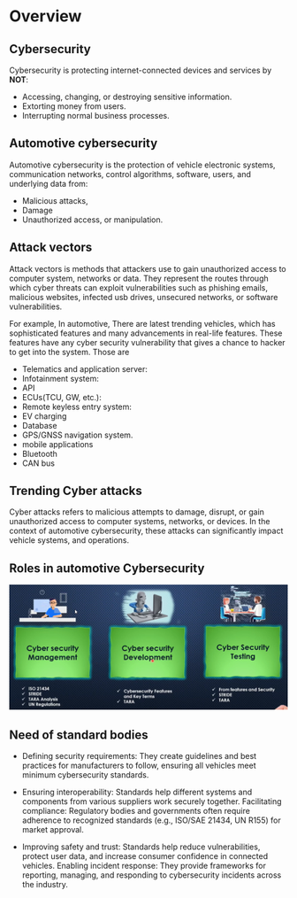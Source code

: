 # Overview
## Cybersecurity
Cybersecurity is protecting internet-connected devices and services by
**NOT**:

- Accessing, changing, or destroying sensitive information.
- Extorting money from users.
- Interrupting normal business processes.
## Automotive cybersecurity
Automotive cybersecurity is the protection of vehicle electronic systems, communication networks, control algorithms, software, users, and underlying data from:

- Malicious attacks,
- Damage
- Unauthorized access, or manipulation.

## Attack vectors
Attack vectors is methods that attackers use to gain unauthorized access to computer system, networks or data. They represent the routes through which cyber threats can exploit vulnerabilities such as phishing emails, malicious websites, infected usb drives, unsecured networks, or software vulnerabilities.

For example, In automotive, There are latest trending vehicles, which has sophisticated features and many advancements in real-life features. These features have any cyber security vulnerability that gives a chance to hacker to get into the system. Those are

- Telematics and application server:
- Infotainment system:
- API
- ECUs(TCU, GW, etc.):
- Remote keyless entry system:
- EV charging
- Database
- GPS/GNSS navigation system.
- mobile applications
- Bluetooth
- CAN bus
## Trending Cyber attacks

Cyber attacks refers to malicious attempts to damage, disrupt, or gain unauthorized access to computer systems, networks, or devices. In the context of automotive cybersecurity, these attacks can significantly impact vehicle systems, and operations.

## Roles in automotive Cybersecurity

![roles](images/cybersecurity-roles.png)

## Need of standard bodies

- Defining security requirements: They create guidelines and best practices for manufacturers to follow, ensuring all vehicles meet minimum cybersecurity standards.

- Ensuring interoperability: Standards help different systems and components from various suppliers work securely together.
Facilitating compliance: Regulatory bodies and governments often require adherence to recognized standards (e.g., ISO/SAE 21434, UN R155) for market approval.
- Improving safety and trust: Standards help reduce vulnerabilities, protect user data, and increase consumer confidence in connected vehicles.
Enabling incident response: They provide frameworks for reporting, managing, and responding to cybersecurity incidents across the industry.